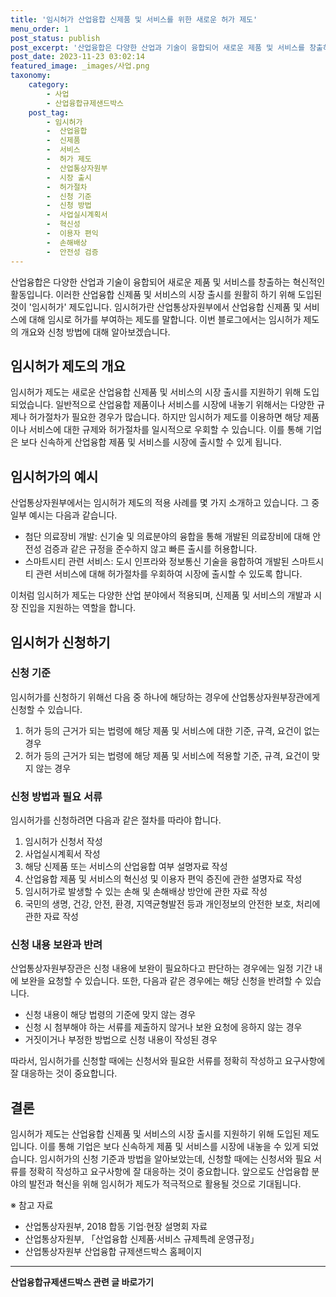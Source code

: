 ```yaml
---
title: '임시허가 산업융합 신제품 및 서비스를 위한 새로운 허가 제도'
menu_order: 1
post_status: publish
post_excerpt: '산업융합은 다양한 산업과 기술이 융합되어 새로운 제품 및 서비스를 창출하는 혁신적인 활동입니다. 이러한 산업융합 신제품 및 서비스의 시장 출시를 원활히 하기 위해 도입된 것이  임시허가  제도입니다. 임시허가란 산업통상자원부에서 산업융합 신제품 및 서비스에 대해 임시로 허가를 부여하는 제도를 말합니다. 이번 블로그에서는 임시허가 제도의 개요와 신청 방법에 대해 알아보겠습니다.'
post_date: 2023-11-23 03:02:14
featured_image: _images/사업.png
taxonomy:
    category:
        - 사업
        - 산업융합규제샌드박스
    post_tag:
        - 임시허가
        -  산업융합
        -  신제품
        -  서비스
        -  허가 제도
        -  산업통상자원부
        -  시장 출시
        -  허가절차
        -  신청 기준
        -  신청 방법
        -  사업실시계획서
        -  혁신성
        -  이용자 편익
        -  손해배상
        -  안전성 검증
---
```



산업융합은 다양한 산업과 기술이 융합되어 새로운 제품 및 서비스를 창출하는 혁신적인 활동입니다. 이러한 산업융합 신제품 및 서비스의 시장 출시를 원활히 하기 위해 도입된 것이 '임시허가' 제도입니다. 임시허가란 산업통상자원부에서 산업융합 신제품 및 서비스에 대해 임시로 허가를 부여하는 제도를 말합니다. 이번 블로그에서는 임시허가 제도의 개요와 신청 방법에 대해 알아보겠습니다.

## 임시허가 제도의 개요
임시허가 제도는 새로운 산업융합 신제품 및 서비스의 시장 출시를 지원하기 위해 도입되었습니다. 일반적으로 산업융합 제품이나 서비스를 시장에 내놓기 위해서는 다양한 규제나 허가절차가 필요한 경우가 많습니다. 하지만 임시허가 제도를 이용하면 해당 제품이나 서비스에 대한 규제와 허가절차를 일시적으로 우회할 수 있습니다. 이를 통해 기업은 보다 신속하게 산업융합 제품 및 서비스를 시장에 출시할 수 있게 됩니다.

## 임시허가의 예시
산업통상자원부에서는 임시허가 제도의 적용 사례를 몇 가지 소개하고 있습니다. 그 중 일부 예시는 다음과 같습니다.

- 첨단 의료장비 개발: 신기술 및 의료분야의 융합을 통해 개발된 의료장비에 대해 안전성 검증과 같은 규정을 준수하지 않고 빠른 출시를 허용합니다.
- 스마트시티 관련 서비스: 도시 인프라와 정보통신 기술을 융합하여 개발된 스마트시티 관련 서비스에 대해 허가절차를 우회하여 시장에 출시할 수 있도록 합니다.

이처럼 임시허가 제도는 다양한 산업 분야에서 적용되며, 신제품 및 서비스의 개발과 시장 진입을 지원하는 역할을 합니다.

## 임시허가 신청하기
### 신청 기준
임시허가를 신청하기 위해선 다음 중 하나에 해당하는 경우에 산업통상자원부장관에게 신청할 수 있습니다.

1. 허가 등의 근거가 되는 법령에 해당 제품 및 서비스에 대한 기준, 규격, 요건이 없는 경우
2. 허가 등의 근거가 되는 법령에 해당 제품 및 서비스에 적용할 기준, 규격, 요건이 맞지 않는 경우

### 신청 방법과 필요 서류
임시허가를 신청하려면 다음과 같은 절차를 따라야 합니다.

1. 임시허가 신청서 작성
2. 사업실시계획서 작성
3. 해당 신제품 또는 서비스의 산업융합 여부 설명자료 작성
4. 산업융합 제품 및 서비스의 혁신성 및 이용자 편익 증진에 관한 설명자료 작성
5. 임시허가로 발생할 수 있는 손해 및 손해배상 방안에 관한 자료 작성
6. 국민의 생명, 건강, 안전, 환경, 지역균형발전 등과 개인정보의 안전한 보호, 처리에 관한 자료 작성

### 신청 내용 보완과 반려
산업통상자원부장관은 신청 내용에 보완이 필요하다고 판단하는 경우에는 일정 기간 내에 보완을 요청할 수 있습니다. 또한, 다음과 같은 경우에는 해당 신청을 반려할 수 있습니다.

- 신청 내용이 해당 법령의 기준에 맞지 않는 경우
- 신청 시 첨부해야 하는 서류를 제출하지 않거나 보완 요청에 응하지 않는 경우
- 거짓이거나 부정한 방법으로 신청 내용이 작성된 경우

따라서, 임시허가를 신청할 때에는 신청서와 필요한 서류를 정확히 작성하고 요구사항에 잘 대응하는 것이 중요합니다.

## 결론
임시허가 제도는 산업융합 신제품 및 서비스의 시장 출시를 지원하기 위해 도입된 제도입니다. 이를 통해 기업은 보다 신속하게 제품 및 서비스를 시장에 내놓을 수 있게 되었습니다. 임시허가의 신청 기준과 방법을 알아보았는데, 신청할 때에는 신청서와 필요 서류를 정확히 작성하고 요구사항에 잘 대응하는 것이 중요합니다. 앞으로도 산업융합 분야의 발전과 혁신을 위해 임시허가 제도가 적극적으로 활용될 것으로 기대됩니다.

※ 참고 자료
- 산업통상자원부, 2018 합동 기업·현장 설명회 자료
- 산업통상자원부, 「산업융합 신제품·서비스 규제특례 운영규정」
- 산업통상자원부 산업융합 규제샌드박스 홈페이지
<!-- wp:separator -->
<hr class="wp-block-separator has-alpha-channel-opacity"/>
<!-- /wp:separator -->

<!-- wp:group {"backgroundColor":"base","layout":{"type":"constrained"}} -->
<div class="wp-block-group has-base-background-color has-background"><!-- wp:paragraph {"align":"center","fontSize":"medium"} -->
<p class="has-text-align-center has-large-font-size"><strong>산업융합규제샌드박스 관련 글 바로가기</strong></p>
<!-- /wp:paragraph -->


<!-- wp:latest-posts
{"categories":[{"id":27598,"count":19,"description":"","link":"https://uknowlaw.com/category/%ec%82%b0%ec%97%85%ec%9c%b5%ed%95%a9%ea%b7%9c%ec%a0%9c%ec%83%8c%eb%93%9c%eb%b0%95%ec%8a%a4/","name":"산업융합규제샌드박스","slug":"산업융합규제샌드박스","taxonomy":"category","parent":0,"meta":[],"_links":{"self":[{"href":"https://uknowlaw.com/wp-json/wp/v2/categories/27598"}],"collection":[{"href":"https://uknowlaw.com/wp-json/wp/v2/categories"}],"about":[{"href":"https://uknowlaw.com/wp-json/wp/v2/taxonomies/category"}],"wp:post_type":[{"href":"https://uknowlaw.com/wp-json/wp/v2/posts?categories=27598"}],"curies":[{"name":"wp","href":"https://api.w.org/{rel}","templated":true}]}}],"postsToShow":100,"excerptLength":28,"postLayout":"grid","columns":2,"featuredImageAlign":"left","featuredImageSizeSlug":"large","fontSize":"small"} /--></div>
<!-- /wp:group -->